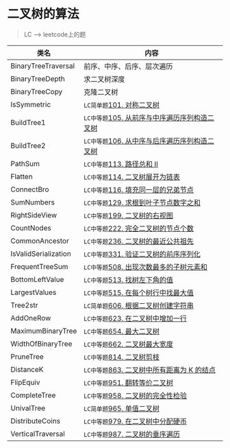 # 二叉树的算法  
> LC --> leetcode上的题

类名|内容
---|---
BinaryTreeTraversal |  前序、中序、后序、层次遍历
BinaryTreeDepth     |  求二叉树深度
BinaryTreeCopy      |  克隆二叉树
IsSymmetric         | `LC简单题`[101. 对称二叉树](https://leetcode-cn.com/problems/symmetric-tree/)
BuildTree1          | `LC中等题`[105. 从前序与中序遍历序列构造二叉树](https://leetcode-cn.com/problems/construct-binary-tree-from-preorder-and-inorder-traversal/)
BuildTree2          | `LC中等题`[106. 从中序与后序遍历序列构造二叉树](https://leetcode-cn.com/problems/construct-binary-tree-from-inorder-and-postorder-traversal/)
PathSum             | `LC中等题`[113. 路径总和 II](https://leetcode-cn.com/problems/path-sum-ii/)
Flatten             | `LC中等题`[114. 二叉树展开为链表](https://leetcode-cn.com/problems/flatten-binary-tree-to-linked-list/)
ConnectBro          | `LC中等题`[116. 填充同一层的兄弟节点](https://leetcode-cn.com/problems/populating-next-right-pointers-in-each-node/)
SumNumbers          | `LC中等题`[129. 求根到叶子节点数字之和](https://leetcode-cn.com/problems/sum-root-to-leaf-numbers/)
RightSideView       | `LC中等题`[199. 二叉树的右视图](https://leetcode-cn.com/problems/binary-tree-right-side-view/)
CountNodes          | `LC中等题`[222. 完全二叉树的节点个数](https://leetcode-cn.com/problems/count-complete-tree-nodes/)
CommonAncestor      | `LC中等题`[236. 二叉树的最近公共祖先](https://leetcode-cn.com/problems/lowest-common-ancestor-of-a-binary-tree/)
IsValidSerialization| `LC中等题`[331. 验证二叉树的前序序列化](https://leetcode-cn.com/problems/verify-preorder-serialization-of-a-binary-tree/)
FrequentTreeSum     | `LC中等题`[508. 出现次数最多的子树元素和](https://leetcode-cn.com/problems/most-frequent-subtree-sum/)
BottomLeftValue     | `LC中等题`[513. 找树左下角的值](https://leetcode-cn.com/problems/find-bottom-left-tree-value/)
LargestValues       | `LC中等题`[515. 在每个树行中找最大值](https://leetcode-cn.com/problems/find-largest-value-in-each-tree-row/)
Tree2str            | `LC简单题`[606. 根据二叉树创建字符串](https://leetcode-cn.com/problems/construct-string-from-binary-tree/)
AddOneRow           | `LC中等题`[623. 在二叉树中增加一行](https://leetcode-cn.com/problems/add-one-row-to-tree/)
MaximumBinaryTree   | `LC中等题`[654. 最大二叉树](https://leetcode-cn.com/problems/maximum-binary-tree/)
WidthOfBinaryTree   | `LC中等题`[662. 二叉树最大宽度](https://leetcode-cn.com/problems/maximum-width-of-binary-tree/)
PruneTree           | `LC中等题`[814. 二叉树剪枝](https://leetcode-cn.com/problems/binary-tree-pruning/)
DistanceK           | `LC中等题`[863. 二叉树中所有距离为 K 的结点](https://leetcode-cn.com/problems/all-nodes-distance-k-in-binary-tree/)
FlipEquiv           | `LC中等题`[951. 翻转等价二叉树](https://leetcode-cn.com/problems/flip-equivalent-binary-trees/)
CompleteTree        | `LC中等题`[958. 二叉树的完全性检验](https://leetcode-cn.com/problems/check-completeness-of-a-binary-tree/)
UnivalTree          | `LC简单题`[965. 单值二叉树](https://leetcode-cn.com/problems/univalued-binary-tree/)
DistributeCoins     | `LC中等题`[979. 在二叉树中分配硬币](https://leetcode-cn.com/problems/distribute-coins-in-binary-tree/)
VerticalTraversal   | `LC中等题`[987. 二叉树的垂序遍历](https://leetcode-cn.com/problems/vertical-order-traversal-of-a-binary-tree/)
